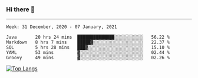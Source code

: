 ### Hi there 👋
---
<!--START_SECTION:waka-->
```text
Week: 31 December, 2020 - 07 January, 2021

Java       20 hrs 24 mins  ██████████████░░░░░░░░░░░   56.22 % 
Markdown   8 hrs 7 mins    █████▓░░░░░░░░░░░░░░░░░░░   22.37 % 
SQL        5 hrs 28 mins   ███▓░░░░░░░░░░░░░░░░░░░░░   15.10 % 
YAML       53 mins         ▓░░░░░░░░░░░░░░░░░░░░░░░░   02.44 % 
Groovy     49 mins         ▓░░░░░░░░░░░░░░░░░░░░░░░░   02.26 % 
```
<!--END_SECTION:waka-->

[![Top Langs](https://github-readme-stats.vercel.app/api/top-langs/?username=HyunAh-iia&layout=compact)](https://github.com/anuraghazra/github-readme-stats)
<!--
**HyunAh-iia/HyunAh-iia** is a ✨ _special_ ✨ repository because its `README.md` (this file) appears on your GitHub profile.

Here are some ideas to get you started:

- 🔭 I’m currently working on ...
- 🌱 I’m currently learning ...
- 👯 I’m looking to collaborate on ...
- 🤔 I’m looking for help with ...
- 💬 Ask me about ...
- 📫 How to reach me: ...
- 😄 Pronouns: ...
- ⚡ Fun fact: ...
-->
